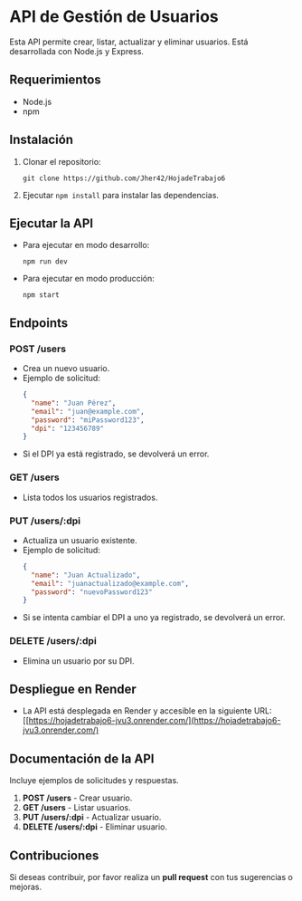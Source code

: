 
# API de Gestión de Usuarios

Esta API permite crear, listar, actualizar y eliminar usuarios. Está desarrollada con Node.js y Express.

## Requerimientos
- Node.js
- npm

## Instalación
1. Clonar el repositorio:
   ```
   git clone https://github.com/Jher42/HojadeTrabajo6
   ```
2. Ejecutar `npm install` para instalar las dependencias.

## Ejecutar la API
- Para ejecutar en modo desarrollo:
   ```
   npm run dev
   ```

- Para ejecutar en modo producción:
   ```
   npm start
   ```

## Endpoints

### POST /users
- Crea un nuevo usuario.
- Ejemplo de solicitud:
   ```json
   {
     "name": "Juan Pérez",
     "email": "juan@example.com",
     "password": "miPassword123",
     "dpi": "123456789"
   }
   ```
- Si el DPI ya está registrado, se devolverá un error.

### GET /users
- Lista todos los usuarios registrados.

### PUT /users/:dpi
- Actualiza un usuario existente.
- Ejemplo de solicitud:
   ```json
   {
     "name": "Juan Actualizado",
     "email": "juanactualizado@example.com",
     "password": "nuevoPassword123"
   }
   ```
- Si se intenta cambiar el DPI a uno ya registrado, se devolverá un error.

### DELETE /users/:dpi
- Elimina un usuario por su DPI.

## Despliegue en Render
- La API está desplegada en Render y accesible en la siguiente URL:
   [[https://hojadetrabajo6-jvu3.onrender.com/](https://hojadetrabajo6-jvu3.onrender.com/)

## Documentación de la API
Incluye ejemplos de solicitudes y respuestas.

1. **POST /users** - Crear usuario.
2. **GET /users** - Listar usuarios.
3. **PUT /users/:dpi** - Actualizar usuario.
4. **DELETE /users/:dpi** - Eliminar usuario.

## Contribuciones
Si deseas contribuir, por favor realiza un **pull request** con tus sugerencias o mejoras.
